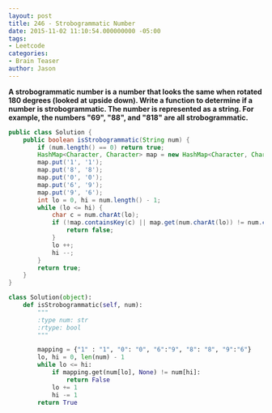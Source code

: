 ```yaml
---
layout: post
title: 246 - Strobogrammatic Number
date: 2015-11-02 11:10:54.000000000 -05:00
tags:
- Leetcode
categories:
- Brain Teaser
author: Jason
---
```

**A strobogrammatic number is a number that looks the same when rotated 180 degrees (looked at upside down). Write a function to determine if a number is strobogrammatic. The number is represented as a string. For example, the numbers "69", "88", and "818" are all strobogrammatic.**


``` java
public class Solution {
    public boolean isStrobogrammatic(String num) {
        if (num.length() == 0) return true;
        HashMap<Character, Character> map = new HashMap<Character, Character>();
        map.put('1', '1');
        map.put('8', '8');
        map.put('0', '0');
        map.put('6', '9');
        map.put('9', '6');
        int lo = 0, hi = num.length() - 1;
        while (lo <= hi) {
            char c = num.charAt(lo);
            if (!map.containsKey(c) || map.get(num.charAt(lo)) != num.charAt(hi)) {
                return false;
            }
            lo ++;
            hi --;
        }
        return true;
    }
}
```

``` python
class Solution(object):
    def isStrobogrammatic(self, num):
        """
        :type num: str
        :rtype: bool
        """

        mapping = {"1" : "1", "0": "0", "6":"9", "8": "8", "9":"6"}
        lo, hi = 0, len(num) - 1
        while lo <= hi:
            if mapping.get(num[lo], None) != num[hi]:
                return False
            lo += 1
            hi -= 1
        return True
```
